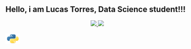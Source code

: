 ## Hello, i am Lucas Torres, Data Science student!!!
<div align="center">
  <a href="https://github.com/torreslucs23">
  <img height="180em" src="https://github-readme-stats.vercel.app/api?username=torreslucs23&show_icons=true&theme=dracula&include_all_commits=true&count_private=true"/>
  <img height="180em" src="https://github-readme-stats.vercel.app/api/top-langs/?username=torreslucs23&layout=compact&langs_count=7&theme=dracula"/>
</div>
<div style="display: inline_block"><br>

  <img align="center" alt="Rafa-Python" height="30" width="40" src="https://raw.githubusercontent.com/devicons/devicon/master/icons/python/python-original.svg">

 
  
  ##
 
<div> 

 

 
</div>
